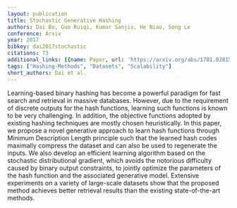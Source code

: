 ```yaml
---
layout: publication
title: Stochastic Generative Hashing
authors: Dai Bo, Guo Ruiqi, Kumar Sanjiv, He Niao, Song Le
conference: Arxiv
year: 2017
bibkey: dai2017stochastic
citations: 73
additional_links: [{name: Paper, url: 'https://arxiv.org/abs/1701.02815'}]
tags: ["Hashing-Methods", "Datasets", "Scalability"]
short_authors: Dai et al.
---
```

Learning-based binary hashing has become a powerful paradigm for fast search
and retrieval in massive databases. However, due to the requirement of discrete
outputs for the hash functions, learning such functions is known to be very
challenging. In addition, the objective functions adopted by existing hashing
techniques are mostly chosen heuristically. In this paper, we propose a novel
generative approach to learn hash functions through Minimum Description Length
principle such that the learned hash codes maximally compress the dataset and
can also be used to regenerate the inputs. We also develop an efficient
learning algorithm based on the stochastic distributional gradient, which
avoids the notorious difficulty caused by binary output constraints, to jointly
optimize the parameters of the hash function and the associated generative
model. Extensive experiments on a variety of large-scale datasets show that the
proposed method achieves better retrieval results than the existing
state-of-the-art methods.